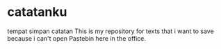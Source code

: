 # catatanku
tempat simpan catatan
This is my repository for texts that i want to save because i can't open Pastebin here in the office.
